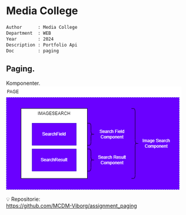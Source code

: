 # Media College

```
Author      : Media College
Department  : WEB 
Year        : 2024 
Description : Portfolio Api
Doc         : paging
```

## Paging.

Komponenter.        
![alt text](../assets/paging.png)

:bulb: Repositorie:    
https://github.com/MCDM-Viborg/assignment_paging